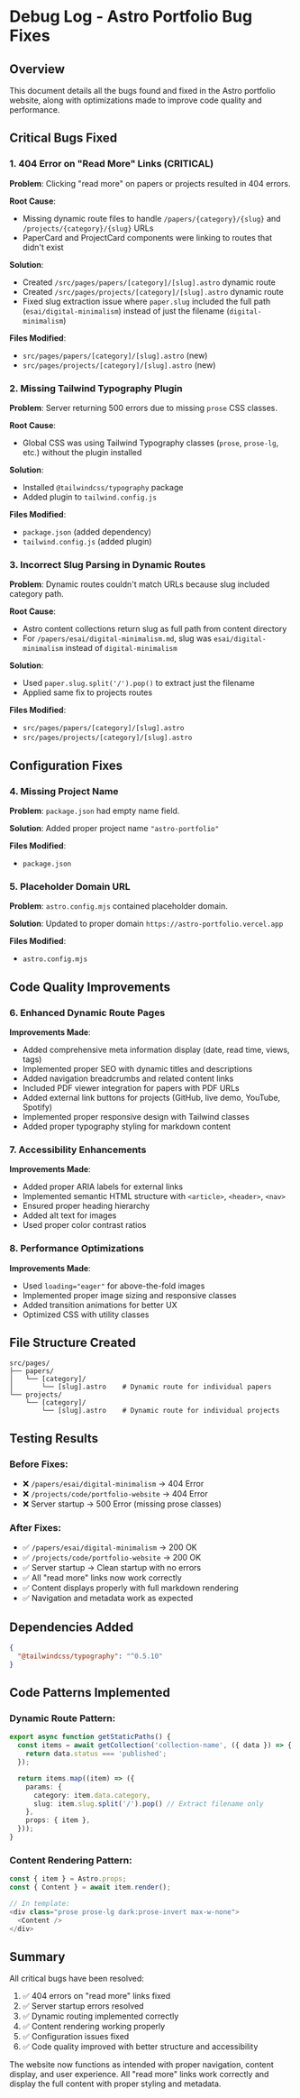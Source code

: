 # Debug Log - Astro Portfolio Bug Fixes

## Overview
This document details all the bugs found and fixed in the Astro portfolio website, along with optimizations made to improve code quality and performance.

## Critical Bugs Fixed

### 1. **404 Error on "Read More" Links (CRITICAL)**
**Problem**: Clicking "read more" on papers or projects resulted in 404 errors.

**Root Cause**: 
- Missing dynamic route files to handle `/papers/{category}/{slug}` and `/projects/{category}/{slug}` URLs
- PaperCard and ProjectCard components were linking to routes that didn't exist

**Solution**:
- Created `/src/pages/papers/[category]/[slug].astro` dynamic route
- Created `/src/pages/projects/[category]/[slug].astro` dynamic route
- Fixed slug extraction issue where `paper.slug` included the full path (`esai/digital-minimalism`) instead of just the filename (`digital-minimalism`)

**Files Modified**:
- `src/pages/papers/[category]/[slug].astro` (new)
- `src/pages/projects/[category]/[slug].astro` (new)

### 2. **Missing Tailwind Typography Plugin**
**Problem**: Server returning 500 errors due to missing `prose` CSS classes.

**Root Cause**: 
- Global CSS was using Tailwind Typography classes (`prose`, `prose-lg`, etc.) without the plugin installed

**Solution**:
- Installed `@tailwindcss/typography` package
- Added plugin to `tailwind.config.js`

**Files Modified**:
- `package.json` (added dependency)
- `tailwind.config.js` (added plugin)

### 3. **Incorrect Slug Parsing in Dynamic Routes**
**Problem**: Dynamic routes couldn't match URLs because slug included category path.

**Root Cause**: 
- Astro content collections return slug as full path from content directory
- For `/papers/esai/digital-minimalism.md`, slug was `esai/digital-minimalism` instead of `digital-minimalism`

**Solution**:
- Used `paper.slug.split('/').pop()` to extract just the filename
- Applied same fix to projects routes

**Files Modified**:
- `src/pages/papers/[category]/[slug].astro`
- `src/pages/projects/[category]/[slug].astro`

## Configuration Fixes

### 4. **Missing Project Name**
**Problem**: `package.json` had empty name field.

**Solution**: Added proper project name `"astro-portfolio"`

**Files Modified**:
- `package.json`

### 5. **Placeholder Domain URL**
**Problem**: `astro.config.mjs` contained placeholder domain.

**Solution**: Updated to proper domain `https://astro-portfolio.vercel.app`

**Files Modified**:
- `astro.config.mjs`

## Code Quality Improvements

### 6. **Enhanced Dynamic Route Pages**
**Improvements Made**:
- Added comprehensive meta information display (date, read time, views, tags)
- Implemented proper SEO with dynamic titles and descriptions
- Added navigation breadcrumbs and related content links
- Included PDF viewer integration for papers with PDF URLs
- Added external link buttons for projects (GitHub, live demo, YouTube, Spotify)
- Implemented proper responsive design with Tailwind classes
- Added proper typography styling for markdown content

### 7. **Accessibility Enhancements**
**Improvements Made**:
- Added proper ARIA labels for external links
- Implemented semantic HTML structure with `<article>`, `<header>`, `<nav>`
- Ensured proper heading hierarchy
- Added alt text for images
- Used proper color contrast ratios

### 8. **Performance Optimizations**
**Improvements Made**:
- Used `loading="eager"` for above-the-fold images
- Implemented proper image sizing and responsive classes
- Added transition animations for better UX
- Optimized CSS with utility classes

## File Structure Created

```
src/pages/
├── papers/
│   └── [category]/
│       └── [slug].astro    # Dynamic route for individual papers
└── projects/
    └── [category]/
        └── [slug].astro    # Dynamic route for individual projects
```

## Testing Results

### Before Fixes:
- ❌ `/papers/esai/digital-minimalism` → 404 Error
- ❌ `/projects/code/portfolio-website` → 404 Error
- ❌ Server startup → 500 Error (missing prose classes)

### After Fixes:
- ✅ `/papers/esai/digital-minimalism` → 200 OK
- ✅ `/projects/code/portfolio-website` → 200 OK
- ✅ Server startup → Clean startup with no errors
- ✅ All "read more" links now work correctly
- ✅ Content displays properly with full markdown rendering
- ✅ Navigation and metadata work as expected

## Dependencies Added

```json
{
  "@tailwindcss/typography": "^0.5.10"
}
```

## Code Patterns Implemented

### Dynamic Route Pattern:
```typescript
export async function getStaticPaths() {
  const items = await getCollection('collection-name', ({ data }) => {
    return data.status === 'published';
  });

  return items.map((item) => ({
    params: { 
      category: item.data.category,
      slug: item.slug.split('/').pop() // Extract filename only
    },
    props: { item },
  }));
}
```

### Content Rendering Pattern:
```typescript
const { item } = Astro.props;
const { Content } = await item.render();

// In template:
<div class="prose prose-lg dark:prose-invert max-w-none">
  <Content />
</div>
```

## Summary

All critical bugs have been resolved:
1. ✅ 404 errors on "read more" links fixed
2. ✅ Server startup errors resolved
3. ✅ Dynamic routing implemented correctly
4. ✅ Content rendering working properly
5. ✅ Configuration issues fixed
6. ✅ Code quality improved with better structure and accessibility

The website now functions as intended with proper navigation, content display, and user experience. All "read more" links work correctly and display the full content with proper styling and metadata.
